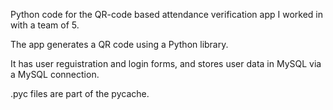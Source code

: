 Python code for the QR-code based attendance verification app I worked in with a team of 5.

The app generates a QR code using a Python library.

It has user reguistration and login forms, and stores user data in MySQL via a MySQL connection.

.pyc files are part of the pycache.
